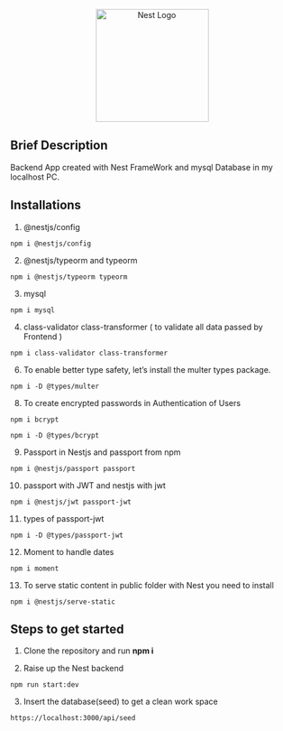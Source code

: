 <p align="center">
  <a href="http://nestjs.com/" target="blank"><img src="https://nestjs.com/img/logo-small.svg" width="200" alt="Nest Logo" /></a>
</p>

## Brief Description
Backend App created with Nest FrameWork and mysql Database in my localhost PC.

## Installations

1. @nestjs/config
```
npm i @nestjs/config
```

2. @nestjs/typeorm and typeorm
```
npm i @nestjs/typeorm typeorm
```

3. mysql
```
npm i mysql
```

4. class-validator class-transformer ( to validate all data passed by Frontend )
```
npm i class-validator class-transformer
```

6. To enable better type safety, let’s install the multer types package.
```
npm i -D @types/multer
```

8. To create encrypted passwords in Authentication of Users
```
npm i bcrypt
```

```
npm i -D @types/bcrypt
```

9. Passport in Nestjs and passport from npm
```
npm i @nestjs/passport passport
```

10. passport with JWT and nestjs with jwt
``` 
npm i @nestjs/jwt passport-jwt
```

11. types of passport-jwt
```
npm i -D @types/passport-jwt
```

12. Moment to handle dates

```
npm i moment
```
13. To serve static content in public folder with Nest you need to install
```
npm i @nestjs/serve-static
```

## Steps to get started

1. Clone the repository and run __npm i__

2. Raise up the Nest backend

```
npm run start:dev
```

3. Insert the database(seed) to get a clean work space

```
https://localhost:3000/api/seed
```

